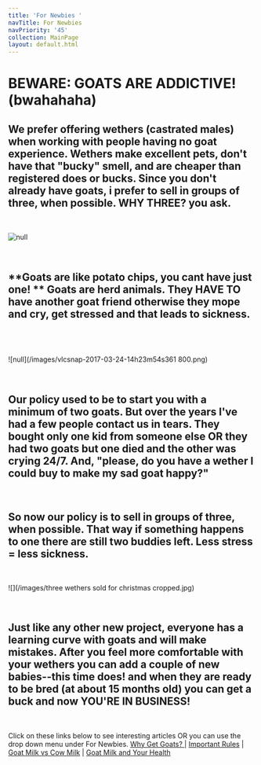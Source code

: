 ```yaml
---
title: 'For Newbies '
navTitle: For Newbies
navPriority: '45'
collection: MainPage
layout: default.html
---
```

# **BEWARE: GOATS ARE ADDICTIVE! (bwahahaha)**

## We prefer offering wethers (castrated males) when working with people having no goat experience.  Wethers make excellent pets, don't have that "bucky" smell, and are cheaper than registered does or bucks. Since you don't already have goats, i prefer to sell in groups of three, when possible. **WHY THREE?** you ask. 

<br />

![null](/images/sam_2409.jpg)

<br />

## **Goats are like potato chips, you cant have just one! ** Goats are herd animals. They HAVE TO have another goat friend otherwise they mope and cry, get stressed and that leads to sickness. 

## <br />

![null](/images/vlcsnap-2017-03-24-14h23m54s361 800.png)

<br />

## Our policy used to be to start you with a minimum of two goats.  But over the years I've had a few people contact us in tears. They bought only one kid from someone else OR they had two goats but one died and the other was crying 24/7. And, "please, do you have a wether I could buy to make my sad goat happy?" 

<br />

## So now our policy is to sell in groups of three, when possible.  That way if something happens to one there are still two buddies left.  Less stress = less sickness.

<br />

![](/images/three wethers sold for christmas cropped.jpg)

<br />

## Just like any other new project, everyone has a learning curve with goats and will make mistakes. After you feel more comfortable with your wethers you can add a couple of new babies--this time does!  and when they are ready to be bred (at about 15 months old) you can get a buck and now YOU'RE IN BUSINESS!

<br />

Click on these links below to see interesting articles OR you can use the drop down menu under For Newbies. [Why Get Goats? ](sub_pages/so-why-do-you-want-goats.html) | [Important Rules](sub_pages/but-remember-these-important-rules.html) | [Goat Milk vs Cow Milk](sub_pages/the-difference-between-goats-milk-and-cows-milk.html) | [Goat Milk and Your Health](sub_pages/goat-milk-and-health.html)
